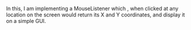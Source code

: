 In this, I am implementing a MouseListener which , when clicked at any location on the screen would return its X and Y coordinates, and display it on a simple GUI.